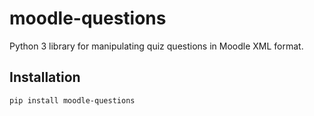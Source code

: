 # moodle-questions
Python 3 library for manipulating quiz questions in Moodle XML format.

## Installation
`pip install moodle-questions`
